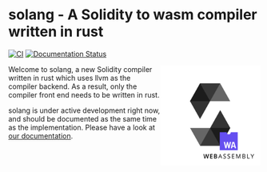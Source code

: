 # solang - A Solidity to wasm compiler written in rust

[![CI](https://github.com/hyperledger-labs/solang/workflows/test/badge.svg)](https://github.com/hyperledger-labs/solang/actions)
[![Documentation Status](https://readthedocs.org/projects/solang/badge/?version=latest)](https://solang.readthedocs.io/en/latest/?badge=latest)

<img align="right" width="200" height="200" src="docs/solang.svg">

Welcome to solang, a new Solidity compiler written in rust which uses
llvm as the compiler backend. As a result, only the compiler front end
needs to be written in rust.

solang is under active development right now, and should be documented as
the same time as the implementation. Please have a look at
[our documentation](https://solang.readthedocs.io/en/latest/).
